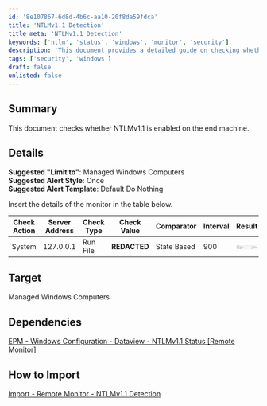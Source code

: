 ```yaml
---
id: '8e107867-6d8d-4b6c-aa10-20f8da59fdca'
title: 'NTLMv1.1 Detection'
title_meta: 'NTLMv1.1 Detection'
keywords: ['ntlm', 'status', 'windows', 'monitor', 'security']
description: 'This document provides a detailed guide on checking whether NTLMv1.1 is enabled on managed Windows machines. It includes suggested configurations for alerts, dependencies, and import instructions for remote monitoring.'
tags: ['security', 'windows']
draft: false
unlisted: false
---
```


## Summary

This document checks whether NTLMv1.1 is enabled on the end machine.

## Details

**Suggested "Limit to"**: Managed Windows Computers  
**Suggested Alert Style**: Once  
**Suggested Alert Template**: Default Do Nothing  

Insert the details of the monitor in the table below.

| Check Action | Server Address | Check Type | Check Value | Comparator   | Interval | Result                                       |
|--------------|----------------|-------------|-------------|---------------|----------|----------------------------------------------|
| System       | 127.0.0.1     | Run File    | **REDACTED**    | State Based   | 900      | ![](../../../static/img/NTLMv1.1-Detection/image_1.png) |

## Target

Managed Windows Computers

## Dependencies

[EPM - Windows Configuration - Dataview - NTLMv1.1 Status [Remote Monitor]](<../dataviews/NTLMv1.1 Status Remote Monitor.md>)

## How to Import

[Import - Remote Monitor - NTLMv1.1 Detection](<./Import-%20NTLMv1.1%20Detection.md>)